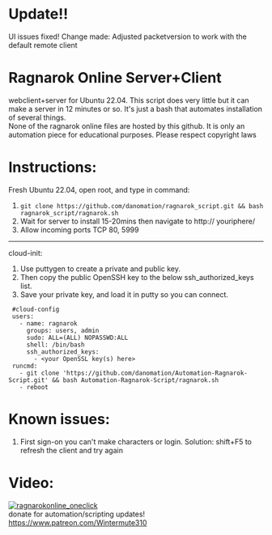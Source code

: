 # Update!! 
UI issues fixed! Change made: Adjusted packetversion to work with the default remote client  

# Ragnarok Online Server+Client  
webclient+server for Ubuntu 22.04. This script does very little but it can make a server in 12 minutes or so. 
It's just a bash that automates installation of several things.  
None of the ragnarok online files are hosted by this github. It is only an automation piece for educational purposes. Please respect copyright laws  

# Instructions:
Fresh Ubuntu 22.04, open root, and type in command:  
1. ```git clone https://github.com/danomation/ragnarok_script.git && bash ragnarok_script/ragnarok.sh  ```
2. Wait for server to install 15-20mins then navigate to http:// youriphere/ 
3. Allow incoming ports TCP 80, 5999 
---
cloud-init:  
1. Use puttygen to create a private and public key. 
2. Then copy the public OpenSSH key to the below ssh_authorized_keys list.
3. Save your private key, and load it in putty so you can connect.
```
 #cloud-config
 users:
   - name: ragnarok
     groups: users, admin
     sudo: ALL=(ALL) NOPASSWD:ALL
     shell: /bin/bash
     ssh_authorized_keys:
       - <your OpenSSL key(s) here>
 runcmd:
   - git clone 'https://github.com/danomation/Automation-Ragnarok-Script.git' && bash Automation-Ragnarok-Script/ragnarok.sh
   - reboot
```
# Known issues:  
1. First sign-on you can't make characters or login. 
Solution: shift+F5 to refresh the client and try again  

# Video:  

[![ragnarokonline_oneclick](https://img.youtube.com/vi/HSR538rZhXM/0.jpg)](https://www.youtube.com/watch?v=HSR538rZhXM)  
donate for automation/scripting updates! https://www.patreon.com/Wintermute310  
